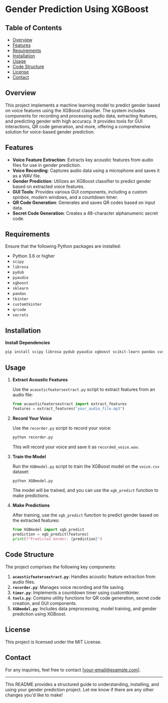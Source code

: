 # Gender Prediction Using XGBoost

## Table of Contents

- [Overview](#overview)
- [Features](#features)
- [Requirements](#requirements)
- [Installation](#installation)
- [Usage](#usage)
- [Code Structure](#code-structure)
- [License](#license)
- [Contact](#contact)

## Overview

This project implements a machine learning model to predict gender based on voice features using the XGBoost classifier. The system includes components for recording and processing audio data, extracting features, and predicting gender with high accuracy. It provides tools for GUI interactions, QR code generation, and more, offering a comprehensive solution for voice-based gender prediction.

## Features

- **Voice Feature Extraction**: Extracts key acoustic features from audio files for use in gender prediction.
- **Voice Recording**: Captures audio data using a microphone and saves it as a WAV file.
- **Gender Prediction**: Utilizes an XGBoost classifier to predict gender based on extracted voice features.
- **GUI Tools**: Provides various GUI components, including a custom spinbox, modern windows, and a countdown timer.
- **QR Code Generation**: Generates and saves QR codes based on input data.
- **Secret Code Generation**: Creates a 48-character alphanumeric secret code.

## Requirements

Ensure that the following Python packages are installed:

- Python 3.6 or higher
- `scipy`
- `librosa`
- `pydub`
- `pyaudio`
- `xgboost`
- `sklearn`
- `pandas`
- `tkinter`
- `customtkinter`
- `qrcode`
- `secrets`

## Installation

 **Install Dependencies**

   ```bash
   pip install scipy librosa pydub pyaudio xgboost scikit-learn pandas customtkinter qrcode secrets
   ```

## Usage

1. **Extract Acoustic Features**

   Use the `acausticfeatersextract.py` script to extract features from an audio file:

   ```python
   from acausticfeatersextract import extract_features
   features = extract_features("your_audio_file.mp3")
   ```

2. **Record Your Voice**

   Use the `recorder.py` script to record your voice:

   ```bash
   python recorder.py
   ```

   This will record your voice and save it as `recorded_voice.wav`.

3. **Train the Model**

   Run the `XGBmodel.py` script to train the XGBoost model on the `voice.csv` dataset:

   ```bash
   python XGBmodel.py
   ```

   The model will be trained, and you can use the `xgb_predict` function to make predictions.

4. **Make Predictions**

   After training, use the `xgb_predict` function to predict gender based on the extracted features:

   ```python
   from XGBmodel import xgb_predict
   prediction = xgb_predict(features)
   print(f"Predicted Gender: {prediction}")
   ```

## Code Structure

The project comprises the following key components:

1. **`acausticfeatersextract.py`**: Handles acoustic feature extraction from audio files.
2. **`recorder.py`**: Manages voice recording and file saving.
3. **`timer.py`**: Implements a countdown timer using customtkinter.
4. **`tools.py`**: Contains utility functions for QR code generation, secret code creation, and GUI components.
5. **`XGBmodel.py`**: Includes data preprocessing, model training, and gender prediction using XGBoost.

## License

This project is licensed under the MIT License.

## Contact

For any inquiries, feel free to contact [your-email@example.com].

---

This README provides a structured guide to understanding, installing, and using your gender prediction project. Let me know if there are any other changes you'd like to make!
